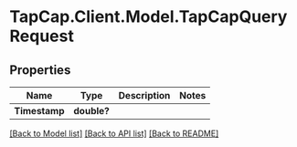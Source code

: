 # TapCap.Client.Model.TapCapQueryRequest
## Properties

Name | Type | Description | Notes
------------ | ------------- | ------------- | -------------
**Timestamp** | **double?** |  | 

[[Back to Model list]](../README.md#documentation-for-models) [[Back to API list]](../README.md#documentation-for-api-endpoints) [[Back to README]](../README.md)

